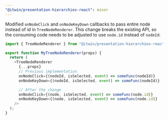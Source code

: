 ```yaml
---
"@itwin/presentation-hierarchies-react": minor
---
```


Modified `onNodeClick` and `onNodeKeyDown` callbacks to pass entire node instead of id in `TreeNodeRenderer`. This change breaks the existing API, so the consuming code needs to be adjusted to use `node.id` instead of `nodeId`:

```typescript
import { TreeNodeRenderer } from "@itwin/presentation-hierarchies-react";

export function MyTreeNodeRenderer(props) {
  return (
    <TreeNodeRenderer
      {...props}
      // Previous implementation
      onNodeClick={(nodeId, isSelected, event) => someFunc(nodeId)}
      onNodeKeyDown={(nodeId, isSelected, event) => someFunc(nodeId)}

      // After the change
      onNodeClick={(node, isSelected, event) => someFunc(node.id)}
      onNodeKeyDown={(node, isSelected, event) => someFunc(node.id)}
    />
  );
}
```
